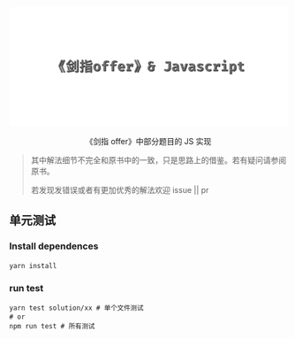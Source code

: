 <img src='./resource/title_img.png'></img>

<p align=center>《剑指 offer》中部分题目的 JS 实现</p>

> 其中解法细节不完全和原书中的一致，只是思路上的借鉴。若有疑问请参阅原书。
>
> 若发现发错误或者有更加优秀的解法欢迎 issue || pr

## 单元测试

### Install dependences

```shell
yarn install
```

### run test

```shell
yarn test solution/xx # 单个文件测试
# or
npm run test # 所有测试
```
